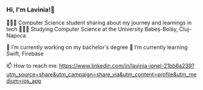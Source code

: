 ### Hi, I'm Lavinia!👋


👩🏻‍💻 Computer Science student sharing about my journey and learnings in tech
👩🏻‍🎓 Studying Computer Science at the University Babeș-Bolay, Cluj-Napoca

 🔭 I’m currently working on my bachelor's degree 
 🌱 I’m currently learning Swift, Firebase

📫 How to reach me: https://www.linkedin.com/in/lavinia-ionel-21bb6a239?utm_source=share&utm_campaign=share_via&utm_content=profile&utm_medium=ios_app 


